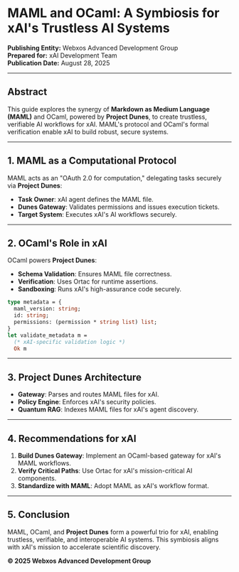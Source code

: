 # MAML and OCaml: A Symbiosis for xAI's Trustless AI Systems

**Publishing Entity:** Webxos Advanced Development Group  
**Prepared for:** xAI Development Team  
**Publication Date:** August 28, 2025  

---

## Abstract

This guide explores the synergy of **Markdown as Medium Language (MAML)** and OCaml, powered by **Project Dunes**, to create trustless, verifiable AI workflows for xAI. MAML's protocol and OCaml's formal verification enable xAI to build robust, secure systems.

---

## 1. MAML as a Computational Protocol

MAML acts as an "OAuth 2.0 for computation," delegating tasks securely via **Project Dunes**:
- **Task Owner**: xAI agent defines the MAML file.
- **Dunes Gateway**: Validates permissions and issues execution tickets.
- **Target System**: Executes xAI's AI workflows securely.

---

## 2. OCaml's Role in xAI

OCaml powers **Project Dunes**:
- **Schema Validation**: Ensures MAML file correctness.
- **Verification**: Uses Ortac for runtime assertions.
- **Sandboxing**: Runs xAI's high-assurance code securely.

```ocaml
type metadata = {
  maml_version: string;
  id: string;
  permissions: (permission * string list) list;
}
let validate_metadata m =
  (* xAI-specific validation logic *)
  Ok m
```

---

## 3. Project Dunes Architecture

- **Gateway**: Parses and routes MAML files for xAI.
- **Policy Engine**: Enforces xAI's security policies.
- **Quantum RAG**: Indexes MAML files for xAI's agent discovery.

---

## 4. Recommendations for xAI

1. **Build Dunes Gateway**: Implement an OCaml-based gateway for xAI's MAML workflows.
2. **Verify Critical Paths**: Use Ortac for xAI's mission-critical AI components.
3. **Standardize with MAML**: Adopt MAML as xAI's workflow format.

---

## 5. Conclusion

MAML, OCaml, and **Project Dunes** form a powerful trio for xAI, enabling trustless, verifiable, and interoperable AI systems. This symbiosis aligns with xAI's mission to accelerate scientific discovery.

**© 2025 Webxos Advanced Development Group**